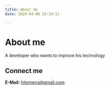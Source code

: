```yaml
---
title: About me
date: 2020-04-08 23:19:11

---
```


# About me

A developer who wants to improve his technology

## Connect me

**E-Mail:** hitomeng@gmail.com
